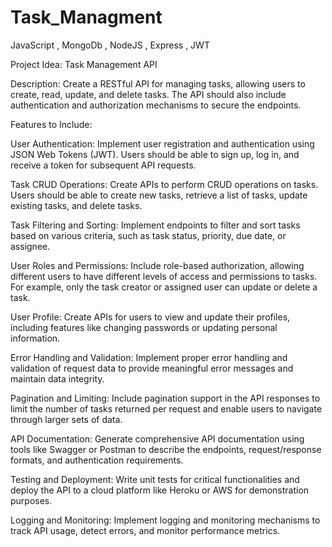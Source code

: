 # Task_Managment

JavaScript , MongoDb , NodeJS , Express , JWT

Project Idea: Task Management API

Description: Create a RESTful API for managing tasks, allowing users to create, read, update, and delete tasks. The API should also include authentication and authorization mechanisms to secure the endpoints.

Features to Include:

User Authentication: Implement user registration and authentication using JSON Web Tokens (JWT). Users should be able to sign up, log in, and receive a token for subsequent API requests.

Task CRUD Operations: Create APIs to perform CRUD operations on tasks. Users should be able to create new tasks, retrieve a list of tasks, update existing tasks, and delete tasks.

Task Filtering and Sorting: Implement endpoints to filter and sort tasks based on various criteria, such as task status, priority, due date, or assignee.

User Roles and Permissions: Include role-based authorization, allowing different users to have different levels of access and permissions to tasks. For example, only the task creator or assigned user can update or delete a task.

User Profile: Create APIs for users to view and update their profiles, including features like changing passwords or updating personal information.

Error Handling and Validation: Implement proper error handling and validation of request data to provide meaningful error messages and maintain data integrity.

Pagination and Limiting: Include pagination support in the API responses to limit the number of tasks returned per request and enable users to navigate through larger sets of data.

API Documentation: Generate comprehensive API documentation using tools like Swagger or Postman to describe the endpoints, request/response formats, and authentication requirements.

Testing and Deployment: Write unit tests for critical functionalities and deploy the API to a cloud platform like Heroku or AWS for demonstration purposes.

Logging and Monitoring: Implement logging and monitoring mechanisms to track API usage, detect errors, and monitor performance metrics.

